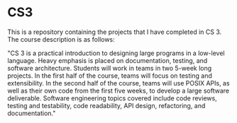 # CS3

This is a repository containing the projects that I have completed in CS 3. The course description is as follows:


"CS 3 is a practical introduction to designing large programs in a low-level language. Heavy emphasis is placed on 
documentation, testing, and software architecture. Students will work in teams in two 5-week long projects. In the first half 
of the course, teams will focus on testing and extensibility. In the second half of the course, teams will use POSIX APIs, as 
well as their own code from the first five weeks, to develop a large software deliverable. Software engineering topics covered 
include code reviews, testing and testability, code readability, API design, refactoring, and documentation."
